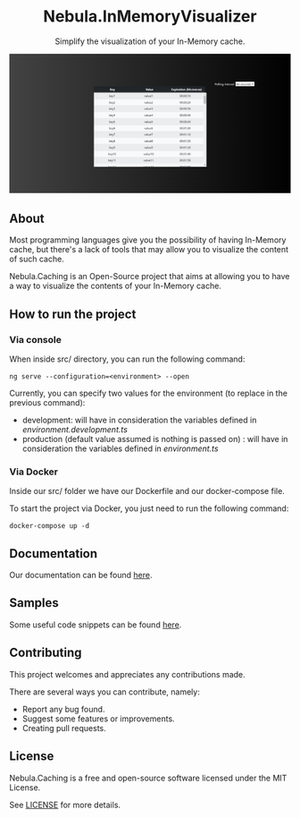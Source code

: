 <h1 align="center">
  Nebula.InMemoryVisualizer
</h1>
<p align="center">
  Simplify the visualization of your In-Memory cache.
</p>

<p align="center">
  <img src="./docs/media/MainPage.png" />
</p>

## About

Most programming languages give you the possibility of having In-Memory cache, but there's a lack of tools that may allow you to visualize the content of such cache.

Nebula.Caching is an Open-Source project that aims at allowing you to have a way to visualize the contents of your In-Memory cache.

## How to run the project

### Via console

When inside src/ directory, you can run the following command:
```console
ng serve --configuration=<environment> --open
```
Currently, you can specify two values for the environment (to replace in the previous command):
- development: will have in consideration the variables defined in *environment.development.ts*
- production (default value assumed is nothing is passed on) : will have in consideration the variables defined in *environment.ts*

### Via Docker

Inside our src/ folder we have our Dockerfile and our docker-compose file.

To start the project via Docker, you just need to run the following command:

```console
docker-compose up -d
```

## Documentation

Our documentation can be found [here](docs/documentation/).

## Samples

Some useful code snippets can be found [here](docs/samples/).

## Contributing

This project welcomes and appreciates any contributions made.

There are several ways you can contribute, namely:

- Report any bug found.
- Suggest some features or improvements.
- Creating pull requests.

## License

Nebula.Caching is a free and open-source software licensed under the MIT License.

See [LICENSE](LICENSE) for more details.
